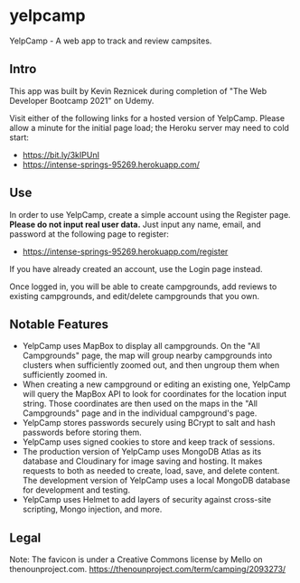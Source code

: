 # yelpcamp
YelpCamp - A web app to track and review campsites.
## Intro
This app was built by Kevin Reznicek during completion of "The Web Developer Bootcamp 2021" on Udemy.

Visit either of the following links for a hosted version of YelpCamp. Please allow a minute for the initial page load; the Heroku server may need to cold start:
- https://bit.ly/3kIPUnI
- https://intense-springs-95269.herokuapp.com/

## Use

In order to use YelpCamp, create a simple account using the Register page. **Please do not input real user data.** Just input any name, email, and password at the following page to register:
- https://intense-springs-95269.herokuapp.com/register

If you have already created an account, use the Login page instead.

Once logged in, you will be able to create campgrounds, add reviews to existing campgrounds, and edit/delete campgrounds that you own.

## Notable Features
- YelpCamp uses MapBox to display all campgrounds. On the "All Campgrounds" page, the map will group nearby campgrounds into clusters when sufficiently zoomed out, and then ungroup them when sufficiently zoomed in.
- When creating a new campground or editing an existing one, YelpCamp will query the MapBox API to look for coordinates for the location input string. Those coordinates are then used on the maps in the "All Campgrounds" page and in the individual campground's page.
- YelpCamp stores passwords securely using BCrypt to salt and hash passwords before storing them.
- YelpCamp uses signed cookies to store and keep track of sessions.
- The production version of YelpCamp uses MongoDB Atlas as its database and Cloudinary for image saving and hosting. It makes requests to both as needed to create, load, save, and delete content. The development version of YelpCamp uses a local MongoDB database for development and testing. 
- YelpCamp uses Helmet to add layers of security against cross-site scripting, Mongo injection, and more.


## Legal
Note:
The favicon is under a Creative Commons license by Mello on thenounproject.com.
https://thenounproject.com/term/camping/2093273/
